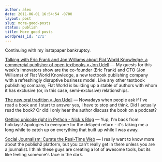 ```yaml
---
author: alex
date: 2011-06-01 16:54:54 -0700
layout: post
slug: more-good-posts
status: publish
title: More good posts
wordpress_id: '271'
---
```


Continuing with my instapaper bankruptcy.

[Talking with Eric Frank and Jon Williams about Flat World Knowledge, a commercial publisher of open textbooks « Jon Udell](http://blog.jonudell.net/2010/02/23/talking-with-eric-frank-and-jon-williams-about-flat-world-knowledge-a-commercial-publisher-of-open-textbooks/) —
My guests for this week's Innovators show are the co-founder (Eric
Frank) and CTO (Jon Williams) of Flat World Knowledge, a new textbook
publishing company with a refreshingly disruptive business model. Like
any other textbook publishing company, Flat World is building up a
stable of authors with whom it has exclusive (or, in this case,
semi-exclusive) relationships.

[The new oral tradition « Jon
Udell](http://blog.jonudell.net/2011/01/02/the-new-oral-tradition/) —
Nowadays when people ask if I've read a book and I start to answer yes,
I have to stop and think. Did I actually read the book? Or did I only
hear the author discuss the book on a podcast?

[Getting unicode right
in Python - Nick's
Blog](http://blog.notdot.net/2010/07/Getting-unicode-right-in-Python)
— Yup, I'm back from holidays! Apologies to everyone for the delayed
return - it's taking me a long while to catch up on everything that
built up while I was away.

[Social Journalism: Curate the Real-Time
Web](http://blog.publish2.com/2009/07/27/social-journalism-curate-the-real-time-web/) —
I really want to know more about the publish2 platform, but you can't
really get in there unless you are a journalist. I think these guys are
creating a lot of awesome tools, but its like feeling someone's face in
the dark.
